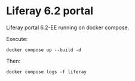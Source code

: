 # Liferay 6.2 portal

Liferay portal 6.2-EE running on docker compose.

Execute:

```
docker compose up --build -d
```

Then:

```
docker compose logs -f liferay
```